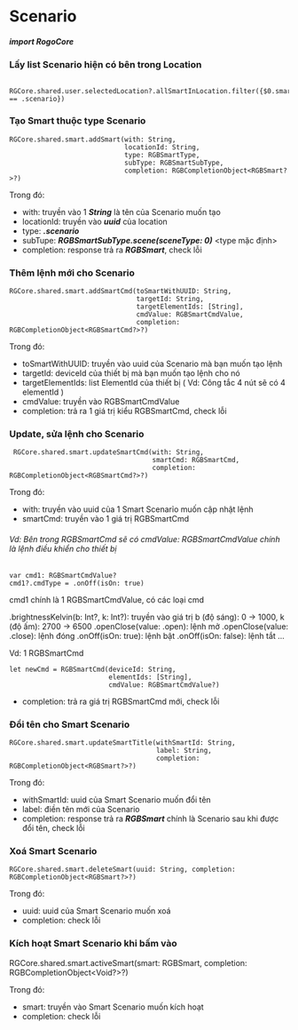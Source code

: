
# Scenario

##### import RogoCore

### Lấy list Scenario hiện có bên trong Location
```
 RGCore.shared.user.selectedLocation?.allSmartInLocation.filter({$0.smartType == .scenario})
```
### Tạo Smart thuộc type Scenario
```
RGCore.shared.smart.addSmart(with: String, 
                             locationId: String,
                             type: RGBSmartType,
                             subType: RGBSmartSubType,
                             completion: RGBCompletionObject<RGBSmart?>?)
```
Trong đó:
- with: truyền vào 1 ***String*** là tên của Scenario muốn tạo
- locationId: truyền vào ***uuid*** của location
- type: ***.scenario***
- subTupe: ***RGBSmartSubType.scene(sceneType: 0)*** <type mặc định>
- completion: response trả ra ***RGBSmart***, check lỗi

### Thêm lệnh mới cho Scenario
```
RGCore.shared.smart.addSmartCmd(toSmartWithUUID: String,
                                targetId: String,
                                targetElementIds: [String],
                                cmdValue: RGBSmartCmdValue,
                                completion: RGBCompletionObject<RGBSmartCmd?>?)
```
Trong đó:
- toSmartWithUUID: truyền vào uuid của Scenario mà bạn muốn tạo lệnh
- targetId: deviceId của thiết bị mà bạn muốn tạo lệnh cho nó
- targetElementIds: list ElementId của thiết bị ( Vd: Công tắc 4 nút sẽ có 4 elementId )
- cmdValue: truyền vào RGBSmartCmdValue
- completion: trả ra 1 giá trị kiểu RGBSmartCmd, check lỗi

### Update, sửa lệnh cho Scenario
```
 RGCore.shared.smart.updateSmartCmd(with: String,
                                    smartCmd: RGBSmartCmd,
                                    completion: RGBCompletionObject<RGBSmartCmd?>?)
```
Trong đó:
- with: truyền vào uuid của 1 Smart Scenarỉo muốn cập nhật lệnh
- smartCmd: truyền vào 1 giá trị RGBSmartCmd

###### Vd: Bên trong RGBSmartCmd sẽ có cmdValue: RGBSmartCmdValue chính là lệnh điều khiển cho thiết bị

```
var cmd1: RGBSmartCmdValue?
cmd1?.cmdType = .onOff(isOn: true) 
```
cmd1 chính là 1 RGBSmartCmdValue, có các loại cmd 

.brightnessKelvin(b: Int?, k: Int?): truyền vào giá trị b (độ sáng): 0 -> 1000, k (độ ấm): 2700 -> 6500
.openClose(value: .open): lệnh mở
.openClose(value: .close): lệnh đóng
.onOff(isOn: true): lệnh bật
.onOff(isOn: false): lệnh tắt
...

Vd: 1 RGBSmartCmd

```
let newCmd = RGBSmartCmd(deviceId: String,
                         elementIds: [String],
                         cmdValue: RGBSmartCmdValue?)
```
- completion: trả ra giá trị RGBSmartCmd mới, check lỗi

### Đổi tên cho Smart Scenario

```
RGCore.shared.smart.updateSmartTitle(withSmartId: String,
                                     label: String,
                                     completion: RGBCompletionObject<RGBSmart?>?)
```
Trong đó:
- withSmartId: uuid của Smart Scenario muốn đổi tên
- label: điền tên mới của Scenario
- completion: response trả ra ***RGBSmart*** chính là Scenario sau khi được đổi tên, check lỗi

### Xoá Smart Scenario
```
RGCore.shared.smart.deleteSmart(uuid: String, completion: RGBCompletionObject<RGBSmart?>?)
```
Trong đó: 
- uuid: uuid của Smart Scenario muốn xoá
- completion: check lỗi

### Kích hoạt Smart Scenario khi bấm vào

RGCore.shared.smart.activeSmart(smart: RGBSmart,
                                completion: RGBCompletionObject<Void?>?)
                                
Trong đó:
- smart: truyền vào Smart Scenario muốn kích hoạt
- completion: check lỗi
